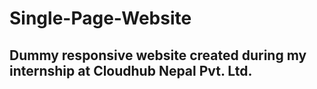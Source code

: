 # Single-Page-Website
## Dummy responsive website created during my internship at Cloudhub Nepal Pvt. Ltd.
